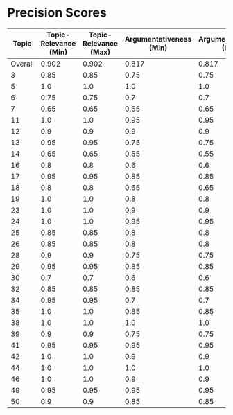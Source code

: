 # Precision Scores
| Topic | Topic-Relevance (Min) | Topic-Relevance (Max) | Argumentativeness (Min) | Argumentativeness (Max) | Stance (Min) | Stance (Max) | Stance Con (Min) | Stance Con (Max) | Stance Pro (Min) | Stance Pro (Max) |
|---|---|---|---|---|---|---|---|---|---|---|
| Overall | 0.902 | 0.902 | 0.817 | 0.817 | 0.445 | 0.445 | 0.213 | 0.213 | 0.677 | 0.677 |
| 3 | 0.85 | 0.85 | 0.75 | 0.75 | 0.5 | 0.5 | 0.2 | 0.2 | 0.8 | 0.2 |
| 5 | 1.0 | 1.0 | 1.0 | 1.0 | 0.55 | 0.55 | 0.1 | 0.1 | 1.0 | 0.1 |
| 6 | 0.75 | 0.75 | 0.7 | 0.7 | 0.45 | 0.45 | 0.3 | 0.3 | 0.6 | 0.3 |
| 7 | 0.65 | 0.65 | 0.65 | 0.65 | 0.3 | 0.3 | 0.0 | 0.0 | 0.6 | 0.0 |
| 11 | 1.0 | 1.0 | 0.95 | 0.95 | 0.45 | 0.45 | 0.5 | 0.5 | 0.4 | 0.5 |
| 12 | 0.9 | 0.9 | 0.9 | 0.9 | 0.5 | 0.5 | 0.1 | 0.1 | 0.9 | 0.1 |
| 13 | 0.95 | 0.95 | 0.75 | 0.75 | 0.5 | 0.5 | 0.3 | 0.3 | 0.7 | 0.3 |
| 14 | 0.65 | 0.65 | 0.55 | 0.55 | 0.35 | 0.35 | 0.2 | 0.2 | 0.5 | 0.2 |
| 16 | 0.8 | 0.8 | 0.6 | 0.6 | 0.3 | 0.3 | 0.3 | 0.3 | 0.3 | 0.3 |
| 17 | 0.95 | 0.95 | 0.85 | 0.85 | 0.4 | 0.4 | 0.1 | 0.1 | 0.7 | 0.1 |
| 18 | 0.8 | 0.8 | 0.65 | 0.65 | 0.35 | 0.35 | 0.3 | 0.3 | 0.4 | 0.3 |
| 19 | 1.0 | 1.0 | 0.8 | 0.8 | 0.35 | 0.35 | 0.3 | 0.3 | 0.4 | 0.3 |
| 23 | 1.0 | 1.0 | 0.9 | 0.9 | 0.55 | 0.55 | 0.3 | 0.3 | 0.8 | 0.3 |
| 24 | 1.0 | 1.0 | 0.95 | 0.95 | 0.45 | 0.45 | 0.0 | 0.0 | 0.9 | 0.0 |
| 25 | 0.85 | 0.85 | 0.8 | 0.8 | 0.5 | 0.5 | 0.3 | 0.3 | 0.7 | 0.3 |
| 26 | 0.85 | 0.85 | 0.8 | 0.8 | 0.45 | 0.45 | 0.4 | 0.4 | 0.5 | 0.4 |
| 28 | 0.9 | 0.9 | 0.75 | 0.75 | 0.35 | 0.35 | 0.2 | 0.2 | 0.5 | 0.2 |
| 29 | 0.95 | 0.95 | 0.85 | 0.85 | 0.45 | 0.45 | 0.4 | 0.4 | 0.5 | 0.4 |
| 30 | 0.7 | 0.7 | 0.6 | 0.6 | 0.3 | 0.3 | 0.2 | 0.2 | 0.4 | 0.2 |
| 32 | 0.85 | 0.85 | 0.85 | 0.85 | 0.5 | 0.5 | 0.1 | 0.1 | 0.9 | 0.1 |
| 34 | 0.95 | 0.95 | 0.7 | 0.7 | 0.45 | 0.45 | 0.4 | 0.4 | 0.5 | 0.4 |
| 35 | 1.0 | 1.0 | 0.85 | 0.85 | 0.4 | 0.4 | 0.1 | 0.1 | 0.7 | 0.1 |
| 38 | 1.0 | 1.0 | 1.0 | 1.0 | 0.5 | 0.5 | 0.0 | 0.0 | 1.0 | 0.0 |
| 39 | 0.9 | 0.9 | 0.75 | 0.75 | 0.45 | 0.45 | 0.1 | 0.1 | 0.8 | 0.1 |
| 41 | 0.95 | 0.95 | 0.95 | 0.95 | 0.45 | 0.45 | 0.1 | 0.1 | 0.8 | 0.1 |
| 42 | 1.0 | 1.0 | 0.9 | 0.9 | 0.5 | 0.5 | 0.4 | 0.4 | 0.6 | 0.4 |
| 44 | 1.0 | 1.0 | 1.0 | 1.0 | 0.75 | 0.75 | 0.5 | 0.5 | 1.0 | 0.5 |
| 46 | 1.0 | 1.0 | 0.9 | 0.9 | 0.4 | 0.4 | 0.0 | 0.0 | 0.8 | 0.0 |
| 49 | 0.95 | 0.95 | 0.95 | 0.95 | 0.5 | 0.5 | 0.2 | 0.2 | 0.8 | 0.2 |
| 50 | 0.9 | 0.9 | 0.85 | 0.85 | 0.4 | 0.4 | 0.0 | 0.0 | 0.8 | 0.0 |
